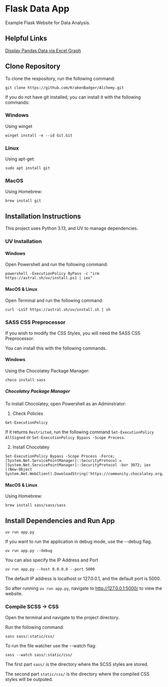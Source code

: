 # Flask Data App

Example Flask Website for Data Analysis.

## Helpful Links

[Display Pandas Data via Excel Graph](https://pandas-xlsxwriter-charts.readthedocs.io)

## Clone Repository

To clone the respository, run the following command:

```
git clone https://github.com/KrakenBadger/Alchemy.git
```

If you do not have git installed, you can install it with the following commands:

### Windows

Using winget

```
winget install -e --id Git.Git
```

### Linux

Using apt-get:

```
sudo apt install git
```

### MacOS 

Using Homebrew:

```
brew install git
```

## Installation Instructions

This project uses Python 3.13, and UV to manage dependencies.

### UV Installation

#### Windows

Open Powershell and run the following command:

```
powershell -ExecutionPolicy ByPass -c "irm https://astral.sh/uv/install.ps1 | iex"
```

#### MacOS & Linux

Open Terminal and run the following command:

```
curl -LsSf https://astral.sh/uv/install.sh | sh
```




### SASS CSS Preprocessor

If you wish to modify the CSS Styles, you will need the SASS CSS Preprocessor.

You can install this with the following commands.

#### Windows

Using the Chocolatey Package Manager:

```
choco install sass
```

##### Chocolatey Package Manager

To install Chocolatey, open Powershell as an Adminstrator:

1. Check Policies

```
Get-ExecutionPolicy
```

If it returns `Restricted`, run the following command `Set-ExecutionPolicy AllSigned` or `Set-ExecutionPolicy Bypass -Scope Process`.

2. Install Chocolatey

```
Set-ExecutionPolicy Bypass -Scope Process -Force; [System.Net.ServicePointManager]::SecurityProtocol = [System.Net.ServicePointManager]::SecurityProtocol -bor 3072; iex ((New-Object System.Net.WebClient).DownloadString('https://community.chocolatey.org/install.ps1'))
```

#### MacOS & Linux

Using Homebrew:

```
brew install sass/sass/sass
```



## Install Dependencies and Run App

```
uv run app.py
```

If you want to run the application in debug mode, use the --debug flag.

```
uv run app.py --debug
```

You can also specify the IP Address and Port

```
uv run app.py --host 0.0.0.0 --port 5000
```

The default IP address is localhost or 127.0.0.1, and the default port is 5000.

So after running `uv run app.py`, navigate to http://127.0.0.1:5000/ to view the website.


### Compile SCSS -> CSS

Open the terminal and navigate to the project directory.

Run the following command:

```
sass sass/:static/css/
```

To run the file watcher use the --watch flag:

```
sass --watch sass/:static/css/
```

The first part `sass/` is the directory where the SCSS styles are stored.

The second part `static/css/` is the directory where the compiled CSS styles will be outputed.
